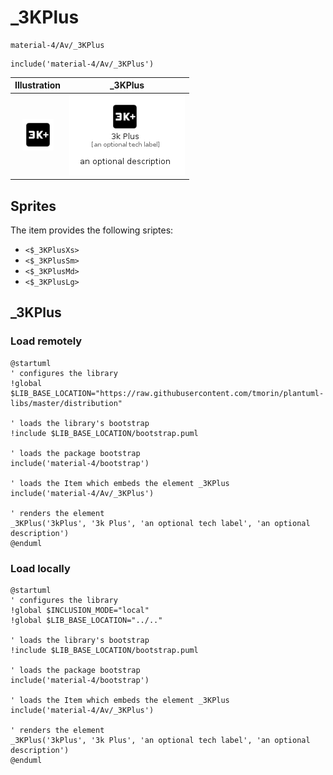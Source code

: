 # _3KPlus


```text
material-4/Av/_3KPlus
```

```text
include('material-4/Av/_3KPlus')
```



| Illustration | _3KPlus |
| :---: | :---: |
| ![illustration for Illustration](../../material-4/Av/_3KPlus.png) | ![illustration for _3KPlus](../../material-4/Av/_3KPlus.Local.png) |



## Sprites
The item provides the following sriptes:

- `<$_3KPlusXs>`
- `<$_3KPlusSm>`
- `<$_3KPlusMd>`
- `<$_3KPlusLg>`





## _3KPlus

### Load remotely
```plantuml
@startuml
' configures the library
!global $LIB_BASE_LOCATION="https://raw.githubusercontent.com/tmorin/plantuml-libs/master/distribution"

' loads the library's bootstrap
!include $LIB_BASE_LOCATION/bootstrap.puml

' loads the package bootstrap
include('material-4/bootstrap')

' loads the Item which embeds the element _3KPlus
include('material-4/Av/_3KPlus')

' renders the element
_3KPlus('3kPlus', '3k Plus', 'an optional tech label', 'an optional description')
@enduml
```

### Load locally
```plantuml
@startuml
' configures the library
!global $INCLUSION_MODE="local"
!global $LIB_BASE_LOCATION="../.."

' loads the library's bootstrap
!include $LIB_BASE_LOCATION/bootstrap.puml

' loads the package bootstrap
include('material-4/bootstrap')

' loads the Item which embeds the element _3KPlus
include('material-4/Av/_3KPlus')

' renders the element
_3KPlus('3kPlus', '3k Plus', 'an optional tech label', 'an optional description')
@enduml
```

